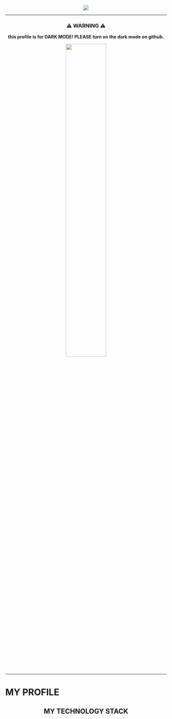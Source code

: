 <p align="center"><img src="https://capsule-render.vercel.app/api?type=waving&color=50555B&height=300&section=header&text=KKIM's%20Profile!&fontColor=FFFFFF&fontSize=90" /></p>

<hr>

<h3 align="center">⚠️ WARNING ⚠️</h3>
<p align="center"><b>this profile is for DARK MODE! PLEASE turn on the dark mode on github.</b></p>
<p align="center"><img width="50%" src="https://im7.ezgif.com/tmp/ezgif-7-b1711d808a77.gif"></img></p>

<hr>

<h1>MY PROFILE</h1>
<h2 align="center">MY TECHNOLOGY STACK</h2>
